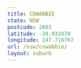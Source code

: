 ```yaml
---
title: COWABBIE
state: NSW
postcode: 2663
latitude: -34.933478
longitude: 147.716767
url: /nsw/cowabbie/
layout: suburb
---
```

